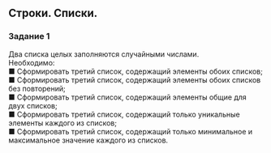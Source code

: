 ## Строки. Списки.

### Задание 1
Два списка целых заполняются случайными числами. <br/>
Необходимо: <br/>
■ Сформировать третий список, содержащий элементы обоих списков;<br/>
■ Сформировать третий список, содержащий элементы обоих списков без повторений;<br/>
■ Сформировать третий список, содержащий элементы общие для двух списков;<br/>
■ Сформировать третий список, содержащий только уникальные элементы каждого из списков;<br/>
■ Сформировать третий список, содержащий только минимальное и максимальное значение каждого из списков.
